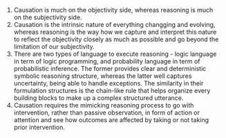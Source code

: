 1. Causation is much on the objectivity side, whereas reasoning is much on the subjectivity side.
2. Causation is the intrinsic nature of everything changging and evolving, 
whereas reasoning is the way how we capture and interpret this nature to
reflect the objectivity closely as much as possible and go beyond the limitation of our subjectivity. 
3. There are two types of language to execute reasoning - logic language in term of logic programming,
and probability language in term of probabilistic inference.
The former provides clear and deterministic symbolic reasoning structure,
whereas the latter well captures uncertainty, being able to handle exceptions.
The similarity in their formulation structures is the chain-like rule that helps 
organize every building blocks to make up a complex structured utterance.
4. Causation requires the mimicking reasoning process to go with intervention, rather than passive observation, 
in form of action or attention and see how outcomes are affected by taking or not taking prior intervention.
